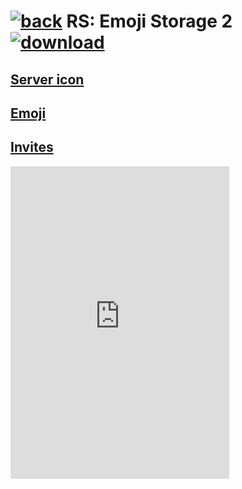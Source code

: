 # [![back](https://cdn.discordapp.com/emojis/887168885747511396?size=32)](https://reper2.github.io/downloadable-files/secret/archive/v1.1.0/discord/guilds) RS: Emoji Storage 2 [![download](https://cdn.discordapp.com/emojis/885670815725674527.png?size=32)](https://raw.githubusercontent.com/Reper2/downloadable-files/master/secret/archive/v1.1.0/discord/guilds/885671803593297951.md)

[Server icon](https://cdn.discordapp.com/icons/885671803593297951/da321c067bb1da0506717c7548606e57.png)
---

[Emoji](https://reper2.github.io/downloadable-files/secret/archive/v1.1.0/discord/guilds/885671803593297951/emoji)
---

[Invites](https://discord.gg/Mu3VA8sQMT)
---

<iframe src="https://discord.com/widget?id=885671803593297951&theme=dark" width="350" height="500" allowtransparency="true" frameborder="0" sandbox="allow-popups allow-popups-to-escape-sandbox allow-same-origin allow-scripts"></iframe>
